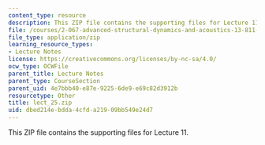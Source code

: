 ```yaml
---
content_type: resource
description: This ZIP file contains the supporting files for Lecture 11.
file: /courses/2-067-advanced-structural-dynamics-and-acoustics-13-811-spring-2004/dbed214ebdda4cfda21909bb549e24d7_lect_25.zip
file_type: application/zip
learning_resource_types:
- Lecture Notes
license: https://creativecommons.org/licenses/by-nc-sa/4.0/
ocw_type: OCWFile
parent_title: Lecture Notes
parent_type: CourseSection
parent_uid: 4e7bbb40-e87e-9225-6de9-e69c82d3912b
resourcetype: Other
title: lect_25.zip
uid: dbed214e-bdda-4cfd-a219-09bb549e24d7
---
```

This ZIP file contains the supporting files for Lecture 11.